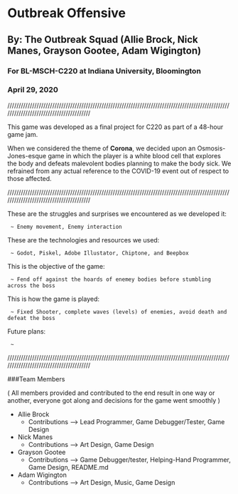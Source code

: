 # Outbreak Offensive
## By: The Outbreak Squad (Allie Brock, Nick Manes, Grayson Gootee, Adam Wigington)
### For BL-MSCH-C220 at Indiana University, Bloomington
### April 29, 2020

////////////////////////////////////////////////////////////////////////////////////////////////////////////////////////////////////////

This game was developed as a final project for C220 as part of a 48-hour game jam. 

When we considered the theme of **Corona**, we decided upon an Osmosis-Jones-esque game in which the player is a white blood cell that explores the body and defeats malevolent bodies planning to make the body sick. We refrained from any actual reference to the COVID-19 event out of respect to those affected.

////////////////////////////////////////////////////////////////////////////////////////////////////////////////////////////////////////

These are the struggles and surprises we encountered as we developed it:

     ~ Enemy movement, Enemy interaction

These are the technologies and resources we used:
     
     ~ Godot, Piskel, Adobe Illustator, Chiptone, and Beepbox
     
This is the objective of the game:
     
     ~ Fend off against the hoards of enemey bodies before stumbling across the boss
     
This is how the game is played:

     ~ Fixed Shooter, complete waves (levels) of enemies, avoid death and defeat the boss
     
Future plans:
     
     ~

////////////////////////////////////////////////////////////////////////////////////////////////////////////////////////////////////////

###Team Members

( All members provided and contributed to the end result in one way or another, everyone got along and decisions for the game went smoothly ) 

  * Allie Brock
    * Contributions --> Lead Programmer, Game Debugger/Tester, Game Design
  * Nick Manes
    * Contributions --> Art Design, Game Design
  * Grayson Gootee
    * Contributions --> Game Debugger/tester, Helping-Hand Programmer, Game Design, README.md
  * Adam Wigington
    * Contributions --> Art Design, Music, Game Design

